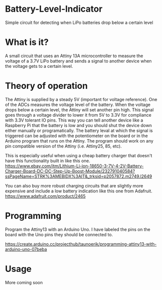 # Battery-Level-Indicator
Simple circuit for detecting when LiPo batteries drop below a certain level

# What is it?
A small circuit that uses an Attiny 13A microcontroller to measure the voltage of a 3.7V LiPo battery and sends a signal to another device when the voltage gets to a certain level.

# Theory of operation
The Attiny is supplied by a steady 5V (important for voltage reference). One of the ADCs measures the voltage level of the battery. When the voltage drops below a certain level, the Attiny will set another pin high. This signal goes through a voltage divider to lower it from 5V to 3.3V for compliance with 3.3V tolerant IO pins. This way you can tell another device like a Raspberry Pi that the battery is low and you should shut the device down either manually or programatically. The battery leval at which the signal is triggered can be adjusted with the potentiometer on the board or in the Arduino program that runs on the Attiny. The program should work on any pin compatible version of the Attiny (i.e. Attiny25, 85, etc).

This is especially useful when using a cheap battery charger that doesn't have this functionality built in like this one.
https://www.ebay.com/itm/Lithium-Li-ion-18650-3-7V-4-2V-Battery-Charger-Board-DC-DC-Step-Up-Boost-Module/232791040584?ssPageName=STRK%3AMEBIDX%3AIT&_trksid=p2057872.m2749.l2649

You can also buy more robust charging circuits that are slightly more expensive and include a low battery indication like this one from Adafruit.
https://www.adafruit.com/product/2465

# Programming
Program the Attiny13 with an Arduino Uno. I have labeled the pins on the board with the Uno pins they should be connected to.

https://create.arduino.cc/projecthub/taunoerik/programming-attiny13-with-arduino-uno-07beba

# Usage
More coming soon
